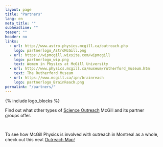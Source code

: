 ```yaml
---
layout: page
title: "Partners"
lang: en
meta_title: ""
subheadline: ""
teaser: ""
header: no
links:
  - url: http://www.astro.physics.mcgill.ca/outreach.php
    logo: partnerlogo_AstroMcGill.png
  - url: https://wipmcgill.wixsite.com/wipmcgill
    logo: partnerlogo_wip.png
    text: Women in Physics at McGill University
  - url: http://www.physics.mcgill.ca/museum/rutherford_museum.htm
    text: The Rutherford Museum
  - url: https://www.mcgill.ca/ipn/brainreach
    logo: partnerlogo_BrainReach.png
permalink: "/partners/"
---
```


{% include logo_blocks %}

<p>Find out what other types of <a href="http://www.mcgill.ca/science/outreach">Science Outreach</a> McGill and its partner groups offer.</p>
<br>
<p>To see how McGill Physics is involved with outreach in Montreal as a whole, check out this neat <a href="https://storymaps.arcgis.com/stories/310463ae12ae4a8292dab1f6adb86a9b">Outreach Map!</a></p>

